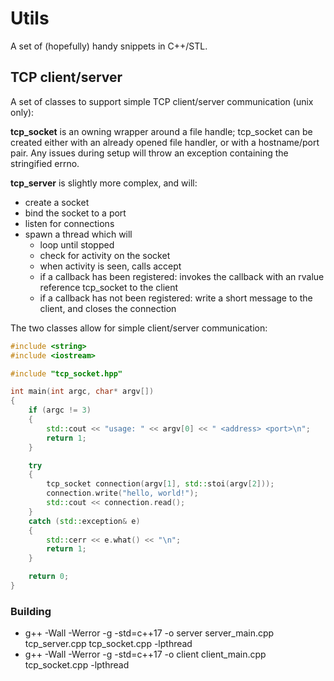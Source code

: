 # Utils

A set of (hopefully) handy snippets in C++/STL.

## TCP client/server

A set of classes to support simple TCP client/server communication (unix only):

**tcp_socket** is an owning wrapper around a file handle; tcp_socket can be created either with an already opened file handler,
or with a hostname/port pair. Any issues during setup will throw an exception containing the stringified errno.

**tcp_server** is slightly more complex, and will:

* create a socket
* bind the socket to a port
* listen for connections
* spawn a thread which will
  * loop until stopped
  * check for activity on the socket
  * when activity is seen, calls accept
  * if a callback has been registered: invokes the callback with an rvalue reference tcp_socket to the client
  * if a callback has not been registered: write a short message to the client, and closes the connection

The two classes allow for simple client/server communication:

```c++
#include <string>
#include <iostream>

#include "tcp_socket.hpp"

int main(int argc, char* argv[])
{
    if (argc != 3)
    {
        std::cout << "usage: " << argv[0] << " <address> <port>\n";
        return 1;
    }

    try
    {
        tcp_socket connection(argv[1], std::stoi(argv[2]));
        connection.write("hello, world!");
        std::cout << connection.read();
    }
    catch (std::exception& e)
    {
        std::cerr << e.what() << "\n";
        return 1;
    }

    return 0;
}
```

### Building

* g++ -Wall -Werror -g -std=c++17 -o server server_main.cpp tcp_server.cpp tcp_socket.cpp -lpthread
* g++ -Wall -Werror -g -std=c++17 -o client client_main.cpp tcp_socket.cpp -lpthread

